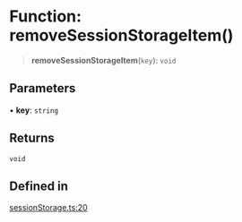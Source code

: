 # Function: removeSessionStorageItem()

> **removeSessionStorageItem**(`key`): `void`

## Parameters

• **key**: `string`

## Returns

`void`

## Defined in

[sessionStorage.ts:20](https://github.com/mbti-nf-team/frontend-libraries/blob/808e2257613043e0b3668dbe433b6914a17272db/packages/storage/src/sessionStorage.ts#L20)

